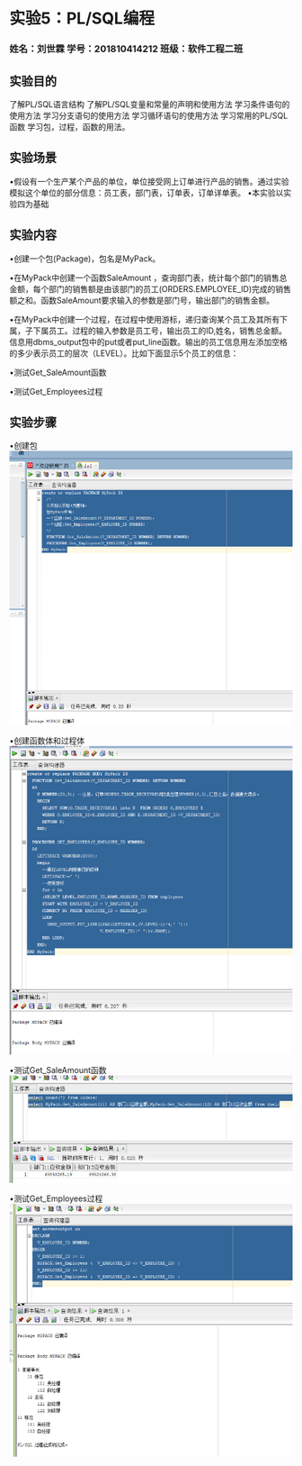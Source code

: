 # 实验5：PL/SQL编程
### 姓名：刘世霖   学号：201810414212   班级：软件工程二班
## 实验目的
了解PL/SQL语言结构
了解PL/SQL变量和常量的声明和使用方法
学习条件语句的使用方法
学习分支语句的使用方法
学习循环语句的使用方法
学习常用的PL/SQL函数
学习包，过程，函数的用法。
## 实验场景

•假设有一个生产某个产品的单位，单位接受网上订单进行产品的销售。通过实验模拟这个单位的部分信息：员工表，部门表，订单表，订单详单表。
•本实验以实验四为基础

## 实验内容
•创建一个包(Package)，包名是MyPack。

•在MyPack中创建一个函数SaleAmount ，查询部门表，统计每个部门的销售总金额，每个部门的销售额是由该部门的员工(ORDERS.EMPLOYEE_ID)完成的销售额之和。函数SaleAmount要求输入的参数是部门号，输出部门的销售金额。

•在MyPack中创建一个过程，在过程中使用游标，递归查询某个员工及其所有下属，子下属员工。过程的输入参数是员工号，输出员工的ID,姓名，销售总金额。信息用dbms_output包中的put或者put_line函数。输出的员工信息用左添加空格的多少表示员工的层次（LEVEL）。比如下面显示5个员工的信息：

•测试Get_SaleAmount函数

•测试Get_Employees过程


## 实验步骤
•创建包
![image](创建包.png)

•创建函数体和过程体
![image](创建函数体.png)

•测试Get_SaleAmount函数
![image](方法使用1.png)

•测试Get_Employees过程
![image](方法使用2.png)